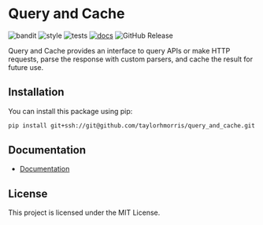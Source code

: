 # Query and Cache
![bandit](https://github.com/taylorhmorris/query_and_cache/actions/workflows/bandit.yml/badge.svg?event=push)
![style](https://github.com/taylorhmorris/query_and_cache/actions/workflows/lint.yml/badge.svg?event=push)
![tests](https://github.com/taylorhmorris/query_and_cache/actions/workflows/tests.yml/badge.svg?event=push)
[![docs](https://github.com/taylorhmorris/query_and_cache/actions/workflows/docs.yml/badge.svg?event=push)](https://taylorhmorris.github.io/query_and_cache/)
![GitHub Release](https://img.shields.io/github/v/release/taylorhmorris/query_and_cache?sort=semver)



Query and Cache provides an interface to query APIs or make HTTP requests, parse the response with custom parsers, and cache the result for future use.

## Installation

You can install this package using pip:

```bash
pip install git+ssh://git@github.com/taylorhmorris/query_and_cache.git
```

## Documentation

- [Documentation](https://taylorhmorris.github.io/query_and_cache/)

## License

This project is licensed under the MIT License.
